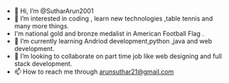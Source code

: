 - 👋 Hi, I’m @SutharArun2001
- 👀 I’m interested in coding , learn new technologies ,table tennis and many more things.
-    I'm national gold and bronze medalist in American Football Flag .
- 🌱 I’m currently learning Andriod development,python ,java and web development.
- 💞️ I’m looking to collaborate on part time job like web designing and full stack development.
- 📫 How to reach me through arunsuthar21@gmail.com

<!---
SutharArun2001/SutharArun2001 is a ✨ special ✨ repository because its `README.md` (this file) appears on your GitHub profile.
You can click the Preview link to take a look at your changes.
--->
